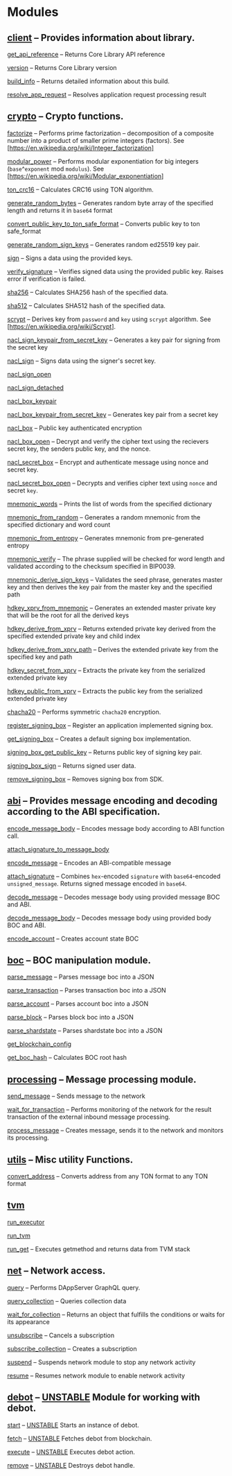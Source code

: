 # Modules
## [client](mod_client.md) – Provides information about library.

[get_api_reference](mod_client.md#get_api_reference) – Returns Core Library API reference

[version](mod_client.md#version) – Returns Core Library version

[build_info](mod_client.md#build_info) – Returns detailed information about this build.

[resolve_app_request](mod_client.md#resolve_app_request) – Resolves application request processing result

## [crypto](mod_crypto.md) – Crypto functions.

[factorize](mod_crypto.md#factorize) – Performs prime factorization – decomposition of a composite number into a product of smaller prime integers (factors). See [https://en.wikipedia.org/wiki/Integer_factorization]

[modular_power](mod_crypto.md#modular_power) – Performs modular exponentiation for big integers (`base`^`exponent` mod `modulus`). See [https://en.wikipedia.org/wiki/Modular_exponentiation]

[ton_crc16](mod_crypto.md#ton_crc16) – Calculates CRC16 using TON algorithm.

[generate_random_bytes](mod_crypto.md#generate_random_bytes) – Generates random byte array of the specified length and returns it in `base64` format

[convert_public_key_to_ton_safe_format](mod_crypto.md#convert_public_key_to_ton_safe_format) – Converts public key to ton safe_format

[generate_random_sign_keys](mod_crypto.md#generate_random_sign_keys) – Generates random ed25519 key pair.

[sign](mod_crypto.md#sign) – Signs a data using the provided keys.

[verify_signature](mod_crypto.md#verify_signature) – Verifies signed data using the provided public key. Raises error if verification is failed.

[sha256](mod_crypto.md#sha256) – Calculates SHA256 hash of the specified data.

[sha512](mod_crypto.md#sha512) – Calculates SHA512 hash of the specified data.

[scrypt](mod_crypto.md#scrypt) – Derives key from `password` and `key` using `scrypt` algorithm. See [https://en.wikipedia.org/wiki/Scrypt].

[nacl_sign_keypair_from_secret_key](mod_crypto.md#nacl_sign_keypair_from_secret_key) – Generates a key pair for signing from the secret key

[nacl_sign](mod_crypto.md#nacl_sign) – Signs data using the signer's secret key.

[nacl_sign_open](mod_crypto.md#nacl_sign_open)

[nacl_sign_detached](mod_crypto.md#nacl_sign_detached)

[nacl_box_keypair](mod_crypto.md#nacl_box_keypair)

[nacl_box_keypair_from_secret_key](mod_crypto.md#nacl_box_keypair_from_secret_key) – Generates key pair from a secret key

[nacl_box](mod_crypto.md#nacl_box) – Public key authenticated encryption

[nacl_box_open](mod_crypto.md#nacl_box_open) – Decrypt and verify the cipher text using the recievers secret key, the senders public key, and the nonce.

[nacl_secret_box](mod_crypto.md#nacl_secret_box) – Encrypt and authenticate message using nonce and secret key.

[nacl_secret_box_open](mod_crypto.md#nacl_secret_box_open) – Decrypts and verifies cipher text using `nonce` and secret `key`.

[mnemonic_words](mod_crypto.md#mnemonic_words) – Prints the list of words from the specified dictionary

[mnemonic_from_random](mod_crypto.md#mnemonic_from_random) – Generates a random mnemonic from the specified dictionary and word count

[mnemonic_from_entropy](mod_crypto.md#mnemonic_from_entropy) – Generates mnemonic from pre-generated entropy

[mnemonic_verify](mod_crypto.md#mnemonic_verify) – The phrase supplied will be checked for word length and validated according to the checksum specified in BIP0039.

[mnemonic_derive_sign_keys](mod_crypto.md#mnemonic_derive_sign_keys) – Validates the seed phrase, generates master key and then derives the key pair from the master key and the specified path

[hdkey_xprv_from_mnemonic](mod_crypto.md#hdkey_xprv_from_mnemonic) – Generates an extended master private key that will be the root for all the derived keys

[hdkey_derive_from_xprv](mod_crypto.md#hdkey_derive_from_xprv) – Returns extended private key derived from the specified extended private key and child index

[hdkey_derive_from_xprv_path](mod_crypto.md#hdkey_derive_from_xprv_path) – Derives the extended private key from the specified key and path

[hdkey_secret_from_xprv](mod_crypto.md#hdkey_secret_from_xprv) – Extracts the private key from the serialized extended private key

[hdkey_public_from_xprv](mod_crypto.md#hdkey_public_from_xprv) – Extracts the public key from the serialized extended private key

[chacha20](mod_crypto.md#chacha20) – Performs symmetric `chacha20` encryption.

[register_signing_box](mod_crypto.md#register_signing_box) – Register an application implemented signing box.

[get_signing_box](mod_crypto.md#get_signing_box) – Creates a default signing box implementation.

[signing_box_get_public_key](mod_crypto.md#signing_box_get_public_key) – Returns public key of signing key pair.

[signing_box_sign](mod_crypto.md#signing_box_sign) – Returns signed user data.

[remove_signing_box](mod_crypto.md#remove_signing_box) – Removes signing box from SDK.

## [abi](mod_abi.md) – Provides message encoding and decoding according to the ABI specification.

[encode_message_body](mod_abi.md#encode_message_body) – Encodes message body according to ABI function call.

[attach_signature_to_message_body](mod_abi.md#attach_signature_to_message_body)

[encode_message](mod_abi.md#encode_message) – Encodes an ABI-compatible message

[attach_signature](mod_abi.md#attach_signature) – Combines `hex`-encoded `signature` with `base64`-encoded `unsigned_message`. Returns signed message encoded in `base64`.

[decode_message](mod_abi.md#decode_message) – Decodes message body using provided message BOC and ABI.

[decode_message_body](mod_abi.md#decode_message_body) – Decodes message body using provided body BOC and ABI.

[encode_account](mod_abi.md#encode_account) – Creates account state BOC

## [boc](mod_boc.md) – BOC manipulation module.

[parse_message](mod_boc.md#parse_message) – Parses message boc into a JSON

[parse_transaction](mod_boc.md#parse_transaction) – Parses transaction boc into a JSON

[parse_account](mod_boc.md#parse_account) – Parses account boc into a JSON

[parse_block](mod_boc.md#parse_block) – Parses block boc into a JSON

[parse_shardstate](mod_boc.md#parse_shardstate) – Parses shardstate boc into a JSON

[get_blockchain_config](mod_boc.md#get_blockchain_config)

[get_boc_hash](mod_boc.md#get_boc_hash) – Calculates BOC root hash

## [processing](mod_processing.md) – Message processing module.

[send_message](mod_processing.md#send_message) – Sends message to the network

[wait_for_transaction](mod_processing.md#wait_for_transaction) – Performs monitoring of the network for the result transaction of the external inbound message processing.

[process_message](mod_processing.md#process_message) – Creates message, sends it to the network and monitors its processing.

## [utils](mod_utils.md) – Misc utility Functions.

[convert_address](mod_utils.md#convert_address) – Converts address from any TON format to any TON format

## [tvm](mod_tvm.md)

[run_executor](mod_tvm.md#run_executor)

[run_tvm](mod_tvm.md#run_tvm)

[run_get](mod_tvm.md#run_get) – Executes getmethod and returns data from TVM stack

## [net](mod_net.md) – Network access.

[query](mod_net.md#query) – Performs DAppServer GraphQL query.

[query_collection](mod_net.md#query_collection) – Queries collection data

[wait_for_collection](mod_net.md#wait_for_collection) – Returns an object that fulfills the conditions or waits for its appearance

[unsubscribe](mod_net.md#unsubscribe) – Cancels a subscription

[subscribe_collection](mod_net.md#subscribe_collection) – Creates a subscription

[suspend](mod_net.md#suspend) – Suspends network module to stop any network activity

[resume](mod_net.md#resume) – Resumes network module to enable network activity

## [debot](mod_debot.md) – [UNSTABLE](UNSTABLE.md) Module for working with debot.

[start](mod_debot.md#start) – [UNSTABLE](UNSTABLE.md) Starts an instance of debot.

[fetch](mod_debot.md#fetch) – [UNSTABLE](UNSTABLE.md) Fetches debot from blockchain.

[execute](mod_debot.md#execute) – [UNSTABLE](UNSTABLE.md) Executes debot action.

[remove](mod_debot.md#remove) – [UNSTABLE](UNSTABLE.md) Destroys debot handle.

